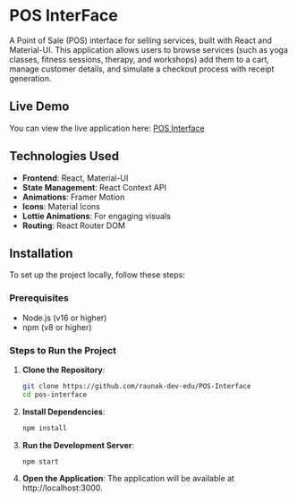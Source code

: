 # POS InterFace
A Point of Sale (POS) interface for selling services, built with React and Material-UI. This application allows users to browse services (such as yoga classes, fitness sessions, therapy, and workshops) add them to a cart, manage customer details, and simulate a checkout process with receipt generation.

## Live Demo

You can view the live application here: [POS Interface](https://pos-gamma-six.vercel.app/)


## Technologies Used

- **Frontend**: React, Material-UI
- **State Management**: React Context API
- **Animations**: Framer Motion
- **Icons**: Material Icons
- **Lottie Animations**: For engaging visuals
- **Routing**: React Router DOM

## Installation

To set up the project locally, follow these steps:

### Prerequisites

- Node.js (v16 or higher)
- npm (v8 or higher)

### Steps to Run the Project

1. **Clone the Repository**:
   ```bash
   git clone https://github.com/raunak-dev-edu/POS-Interface
   cd pos-interface
   
2. **Install Dependencies**:
   ```bash
   npm install
   
3. **Run the Development Server**:
   ```bash
   npm start

4. **Open the Application**:
   The application will be available at http://localhost:3000.

